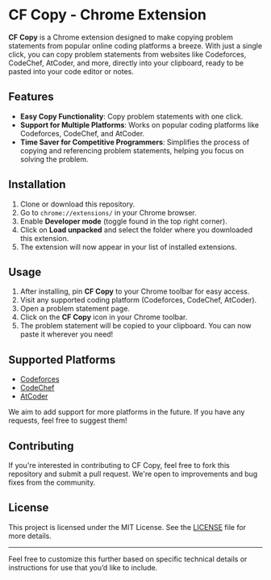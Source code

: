 # CF Copy - Chrome Extension

**CF Copy** is a Chrome extension designed to make copying problem statements from popular online coding platforms a breeze. With just a single click, you can copy problem statements from websites like Codeforces, CodeChef, AtCoder, and more, directly into your clipboard, ready to be pasted into your code editor or notes.

## Features

- **Easy Copy Functionality**: Copy problem statements with one click.
- **Support for Multiple Platforms**: Works on popular coding platforms like Codeforces, CodeChef, and AtCoder.
- **Time Saver for Competitive Programmers**: Simplifies the process of copying and referencing problem statements, helping you focus on solving the problem.

## Installation

1. Clone or download this repository.
2. Go to `chrome://extensions/` in your Chrome browser.
3. Enable **Developer mode** (toggle found in the top right corner).
4. Click on **Load unpacked** and select the folder where you downloaded this extension.
5. The extension will now appear in your list of installed extensions.

## Usage

1. After installing, pin **CF Copy** to your Chrome toolbar for easy access.
2. Visit any supported coding platform (Codeforces, CodeChef, AtCoder).
3. Open a problem statement page.
4. Click on the **CF Copy** icon in your Chrome toolbar.
5. The problem statement will be copied to your clipboard. You can now paste it wherever you need!

## Supported Platforms

- [Codeforces](https://codeforces.com)
- [CodeChef](https://www.codechef.com)
- [AtCoder](https://atcoder.jp)

We aim to add support for more platforms in the future. If you have any requests, feel free to suggest them!

## Contributing

If you're interested in contributing to CF Copy, feel free to fork this repository and submit a pull request. We're open to improvements and bug fixes from the community.

## License

This project is licensed under the MIT License. See the [LICENSE](LICENSE) file for more details.

---

Feel free to customize this further based on specific technical details or instructions for use that you’d like to include.
